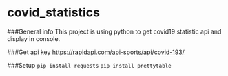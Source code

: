 # covid_statistics
###General info 
  This project is using python to get covid19 statistic api and display in console.

###Get api key 
https://rapidapi.com/api-sports/api/covid-193/

###Setup 
`pip install requests`
`pip install prettytable`
